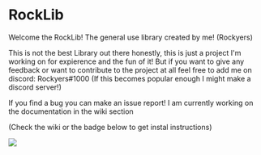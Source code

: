 # RockLib

Welcome the RockLib! The general use library created by me! (Rockyers) 

This is not the best Library out there honestly, this is just a project I'm working on for expierence and the fun of it! But if you want to give any feedback or want to contribute to the project at all feel free to add me on discord: Rockyers#1000 (If this becomes popular enough I might make a discord server!)

If you find a bug you can make an issue report! I am currently working on the documentation in the wiki section

(Check the wiki or the badge below to get instal instructions)

[![](https://jitpack.io/v/Rockyers/RockLib.svg)](https://jitpack.io/#Rockyers/RockLib)
